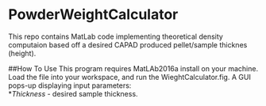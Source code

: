 # PowderWeightCalculator

 This repo contains MatLab code implementing theoretical density computaion based off a desired CAPAD produced pellet/sample thicknes (height). 
 
##How To Use
This program requires MatLAb2016a install on your machine. Load the file into your workspace, and run the WieghtCalculator.fig. A GUI pops-up displaying input parameters:  
*_Thickness_ - desired sample thickness.




 
 

